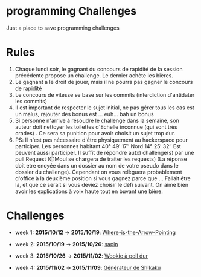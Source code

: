 # programming Challenges

Just a place to save programming challenges

# Rules

1. Chaque lundi soir, le gagnant du concours de rapidité de la session précédente propose un challenge. Le dernier achète les bières.
2. Le gagnant a le droit de jouer, mais il ne pourra pas gagner le concours de rapidité
3. Le concours de vitesse se base sur les commits (interdiction d'antidater les commits)
4. Il est important de respecter le sujet initial, ne pas gérer tous les cas est un malus, rajouter des bonus est ... euh... bah un bonus
5. Si personne n'arrive à résoudre le challenge dans la semaine, son auteur doit nettoyer les toilettes d'Echelle inconnue (qui sont très crades) . Ce sera sa punition pour avoir choisit un sujet trop dur.
6. PS: Il n'est pas nécessaire d'être physiquement au hackerspace pour participer. Les personnes habitant 40° 49′ 17″ Nord 14° 25′ 32″ Est peuvent aussi participer. Il suffit de répondre au(x) challenge(s) par une pull Request (@Moul se chargera de traiter les requests) (La réponse doit etre enoyée dans un dossier au nom de votre pseudo dans le dossier du challenge). Cependant on vous relèguera probablement d'office à la deuxième position si vous gagnez parce que ... Fallait être là, et que ce serait si vous deviez choisir le défi suivant. On aime bien avoir les explications à voix haute tout en buvant une bière.


# Challenges

- week 1: **2015/10/12** -> **2015/10/19**: [Where-is-the-Arrow-Pointing](https://github.com/jeannedhack/programmingChallenges/tree/master/Where-is-the-Arrow-Pointing)
- week 2: **2015/10/19** -> **2015/10/26**: [sapin](https://github.com/jeannedhack/programmingChallenges/tree/master/sapin)

- week 3: **2015/10/26** -> **2015/11/02**: [Wookie à poil dur](https://github.com/jeannedhack/programmingChallenges/tree/master/wookie%20%C3%A0%20poil%20dur)

- week 4: **2015/11/02** -> **2015/11/09**: [Générateur de Shikaku](https://github.com/jeannedhack/programmingChallenges/tree/master/shikaku)
